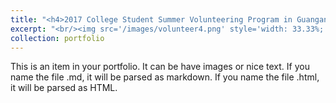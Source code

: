 ```yaml
---
title: "<h4>2017 College Student Summer Volunteering Program in Guangan</h4>"
excerpt: "<br/><img src='/images/volunteer4.png' style='width: 33.33%; height: 200px;'> <img src='/images/volunteer5.png' style='width: 33.33%; height: 200px;'> <img src='/images/volunteer6.png' style='width: 33.33%; height: 200px;'> "
collection: portfolio
---
```


This is an item in your portfolio. It can be have images or nice text. If you name the file .md, it will be parsed as markdown. If you name the file .html, it will be parsed as HTML. 


